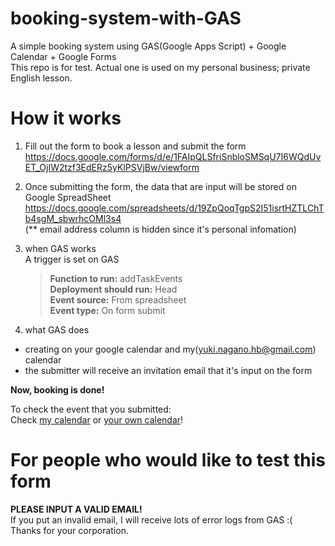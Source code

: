 # booking-system-with-GAS
A simple booking system using GAS(Google Apps Script) + Google Calendar + Google Forms  
This repo is for test. Actual one is used on my personal business; private English lesson.

# How it works
1. Fill out the form to book a lesson and submit the form
https://docs.google.com/forms/d/e/1FAIpQLSfriSnbloSMSqU7I6WQdUvET_OjIW2tzf3EdERz5yKlPSVjBw/viewform

2. Once submitting the form, the data that are input will be stored on Google SpreadSheet
  https://docs.google.com/spreadsheets/d/19ZpQoqTgpS2I51isrtHZTLChTb4sgM_sbwrhcOMl3s4  
  (** email address column is hidden since it's personal infomation)
  
3. when GAS works  
A trigger is set on GAS  
    >**Function to run:** addTaskEvents  
    >**Deployment should run:** Head  
    >**Event source:** From spreadsheet  
    >**Event type:** On form submit  
  
  
4. what GAS does
  - creating on your google calendar and my(yuki.nagano.hb@gmail.com) calendar
  - the submitter will receive an invitation email that it's input on the form

**Now, booking is done!**  
  
To check the event that you submitted:  
Check [my calendar](https://calendar.google.com/calendar/embed?height=600&amp;wkst=1&amp;bgcolor=%23ffffff&amp;ctz=Asia%2FTokyo&amp;src=azNwNmpoNTBzaDZwY3YwNXNna2hpMjZ0OHNAZ3JvdXAuY2FsZW5kYXIuZ29vZ2xlLmNvbQ&amp;color=%23D81B60&amp;hl=en&amp;mode=MONTH") or [your own calendar](https://calendar.google.com/calendar/u/0/r)!

# For people who would like to test this form 
**PLEASE INPUT A VALID EMAIL!**   
If you put an invalid email, I will receive lots of error logs from GAS :(  
Thanks for your corporation. 

